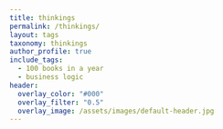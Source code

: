 ```yaml
---
title: thinkings
permalink: /thinkings/
layout: tags
taxonomy: thinkings
author_profile: true
include_tags:
  - 100 books in a year
  - business logic
header:
  overlay_color: "#000"
  overlay_filter: "0.5"
  overlay_image: /assets/images/default-header.jpg
---
```

